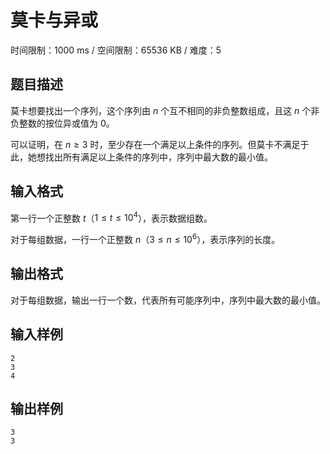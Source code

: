 # 莫卡与异或

时间限制：1000 ms / 空间限制：65536 KB / 难度：5

## 题目描述

莫卡想要找出一个序列，这个序列由 $n$ 个互不相同的非负整数组成，且这 $n$ 个非负整数的按位异或值为 $0$。

可以证明，在 $n \ge 3$ 时，至少存在一个满足以上条件的序列。但莫卡不满足于此，她想找出所有满足以上条件的序列中，序列中最大数的最小值。

## 输入格式

第一行一个正整数 $t$（$1 \le t \le 10^4$），表示数据组数。

对于每组数据，一行一个正整数 $n$（$3 \le n \le 10^6$），表示序列的长度。

## 输出格式

对于每组数据，输出一行一个数，代表所有可能序列中，序列中最大数的最小值。

## 输入样例

    2
    3
    4

## 输出样例

    3
    3
